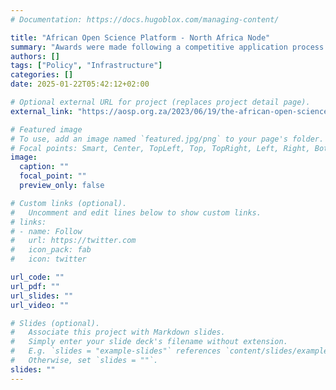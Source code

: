 ```yaml
---
# Documentation: https://docs.hugoblox.com/managing-content/

title: "African Open Science Platform - North Africa Node" 
summary: "Awards were made following a competitive application process to the Egyptian National Authority for Remote Sensing and Space Sciences (NARSS) for the Northern African Node based in Egypt; the African Institute for Capacity Development (AICAD) for the East African Node based in Kenya, and to the UbuntuNet Alliance for the Southern Africa Node based in Malawi. The appointment will be for a five-year term, starting in June 2023, with additional regional nodes to be appointed to cover all regions of the continent."
authors: []
tags: ["Policy", "Infrastructure"]
categories: []
date: 2025-01-22T05:42:12+02:00

# Optional external URL for project (replaces project detail page).
external_link: "https://aosp.org.za/2023/06/19/the-african-open-science-platform-appoints-three-regional-nodes/"

# Featured image
# To use, add an image named `featured.jpg/png` to your page's folder.
# Focal points: Smart, Center, TopLeft, Top, TopRight, Left, Right, BottomLeft, Bottom, BottomRight.
image:
  caption: ""
  focal_point: ""
  preview_only: false

# Custom links (optional).
#   Uncomment and edit lines below to show custom links.
# links:
# - name: Follow
#   url: https://twitter.com
#   icon_pack: fab
#   icon: twitter

url_code: ""
url_pdf: ""
url_slides: ""
url_video: ""

# Slides (optional).
#   Associate this project with Markdown slides.
#   Simply enter your slide deck's filename without extension.
#   E.g. `slides = "example-slides"` references `content/slides/example-slides.md`.
#   Otherwise, set `slides = ""`.
slides: ""
---
```

